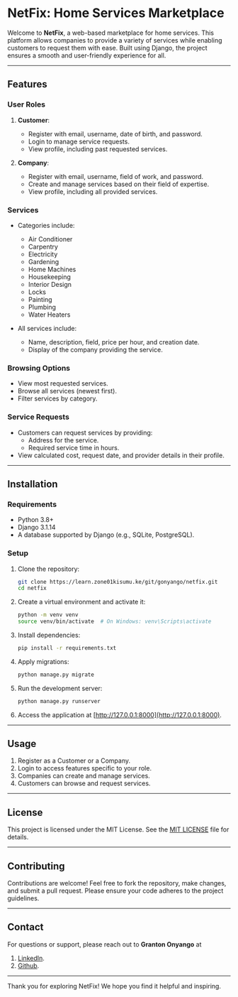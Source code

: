 # NetFix: Home Services Marketplace

Welcome to **NetFix**, a web-based marketplace for home services. This platform allows companies to provide a variety of services while enabling customers to request them with ease. Built using Django, the project ensures a smooth and user-friendly experience for all.

---

## **Features**

### **User Roles**

1. **Customer**:
   - Register with email, username, date of birth, and password.
   - Login to manage service requests.
   - View profile, including past requested services.

2. **Company**:
   - Register with email, username, field of work, and password.
   - Create and manage services based on their field of expertise.
   - View profile, including all provided services.

### **Services**

- Categories include:
  - Air Conditioner
  - Carpentry
  - Electricity
  - Gardening
  - Home Machines
  - Housekeeping
  - Interior Design
  - Locks
  - Painting
  - Plumbing
  - Water Heaters

- All services include:
  - Name, description, field, price per hour, and creation date.
  - Display of the company providing the service.

### **Browsing Options**

- View most requested services.
- Browse all services (newest first).
- Filter services by category.

### **Service Requests**

- Customers can request services by providing:
  - Address for the service.
  - Required service time in hours.
- View calculated cost, request date, and provider details in their profile.

---

## **Installation**

### **Requirements**

- Python 3.8+
- Django 3.1.14
- A database supported by Django (e.g., SQLite, PostgreSQL).

### **Setup**

1. Clone the repository:
   ```bash
   git clone https://learn.zone01kisumu.ke/git/gonyango/netfix.git
   cd netfix
   ```

2. Create a virtual environment and activate it:
   ```bash
   python -m venv venv
   source venv/bin/activate  # On Windows: venv\Scripts\activate
   ```

3. Install dependencies:
   ```bash
   pip install -r requirements.txt
   ```

4. Apply migrations:
   ```bash
   python manage.py migrate
   ```

5. Run the development server:
   ```bash
   python manage.py runserver
   ```

6. Access the application at [http://127.0.0.1:8000](http://127.0.0.1:8000).

---

## **Usage**

1. Register as a Customer or a Company.
2. Login to access features specific to your role.
3. Companies can create and manage services.
4. Customers can browse and request services.

---

## **License**

This project is licensed under the MIT License. See the [MIT LICENSE](LICENSE) file for details.

---

## **Contributing**

Contributions are welcome! Feel free to fork the repository, make changes, and submit a pull request. Please ensure your code adheres to the project guidelines.

---

## **Contact**

For questions or support, please reach out to **Granton Onyango** at 
   1. [LinkedIn](www.linkedin.com/in/granton-onyango-298ba6213).
   2. [Github](https://github.com/onyango-granton).

---

Thank you for exploring NetFix! We hope you find it helpful and inspiring.

